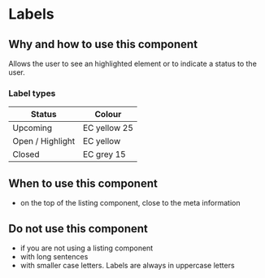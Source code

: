 # Labels

## Why and how to use this component

Allows the user to see an highlighted element or to indicate a status to the user.

### Label types

| Status | Colour |
|------------|------------|
| Upcoming | EC yellow 25 |
| Open / Highlight  | EC yellow |
| Closed | EC grey 15 |

## When to use this component

- on the top of the listing component, close to the meta information

## Do not use this component

- if you are not using a listing component
- with long sentences
- with smaller case letters. Labels are always in uppercase letters
